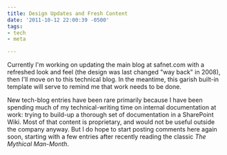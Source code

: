 ```yaml
---
title: Design Updates and Fresh Content
date: '2011-10-12 22:00:39 -0500'
tags:
- tech
- meta

---
```


Currently I'm working on updating the main blog at safnet.com with a refreshed
look and feel (the design was last changed "way back" in 2008), then I'll move
on to this technical blog. In the meantime, this garish built-in template will
serve to remind me that work needs to be done.

New tech-blog entries have been rare primarily because I have been spending much
of my technical-writing time on internal documentation at work: trying to
build-up a thorough set of documentation in a SharePoint Wiki. Most of that
content is proprietary, and would not be useful outside the company anyway. But
I do hope to start posting comments here again soon, starting with a few
entries after recently reading the classic _The Mythical Man-Month_.
<!-- truncate -->
